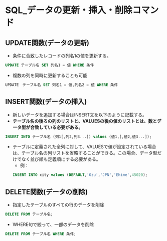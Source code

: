 # SQL_データの更新・挿入・削除コマンド

## UPDATE関数(データの更新)
- 条件に合致したレコードの列名1の値を更新する。
```SQL
UPDATE テーブル名 SET 列名1 = 値 WHERE 条件
```
- 複数の列を同時に更新することも可能
```SQL
UPDATE　テーブル名 SET 列名1 = 値,列名2 = 値 WHERE 条件
```
## INSERT関数(データの挿入)
- 新しいデータを追加する場合はINSERT文を以下のように記載する。
- **テーブル名の後ろの列のリストと、VALUESの後の値のリストとは、数とデータ型が合致している必要がある。**
```SQL
INSERT INTO テーブル名 (列1[,列2,列3...]) values (値1,[,値2,値3...]);
```
- テーブルに定義された全列に対して、VALUESで値が設定されている場合は、テーブル名の列リストを省略することができる。この場合、データ型だけでなく並び順も定義順にする必要がある。
  - 例：
  ```SQL
  INSERT INTO city values (DEFAULT,'Ozu','JPN','Ehime',45020);
  ```
## DELETE関数(データの削除)
- 指定したテーブルのすべての行のデータを削除
```SQL
DELETE FROM テーブル名;
```
- WHERE句で絞って、一部のデータを削除
```SQL
DELETE FROM テーブル名 WHERE 条件;
```
